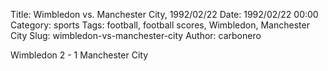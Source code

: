 Title: Wimbledon vs. Manchester City, 1992/02/22
Date: 1992/02/22 00:00
Category: sports
Tags: football, football scores, Wimbledon, Manchester City
Slug: wimbledon-vs-manchester-city
Author: carbonero


Wimbledon 2 - 1 Manchester City
